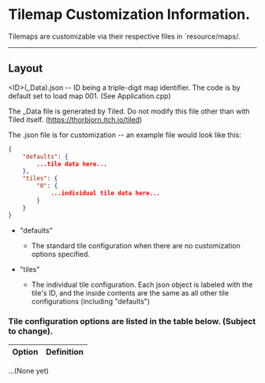 # Tilemap Customization Information.

Tilemaps are customizable via their respective files in `resource/maps/.

---------------

## Layout

\<ID\>(_Data).json -- ID being a triple-digit map identifier. The code is by default set to load map 001. (See Application.cpp)

The _Data file is generated by Tiled. Do not modify this file other than with Tiled itself. (https://thorbjorn.itch.io/tiled)

The <ID>.json file is for customization -- an example file would look like this:
```json
{
	"defaults": {
		...tile data here...
	},
	"tiles": {
		"0": {
			...individual tile data here...
		}
	}
}
```
* "defaults"
	* The standard tile configuration when there are no customization options specified.

* "tiles"
	* The individual tile configuration. Each json object is labeled with the tile's ID, and the inside contents are the same as all other tile configurations (including "defaults")

### Tile configuration options are listed in the table below. (Subject to change).

| Option        | Definition |
|---------------|------------|
...(None yet)